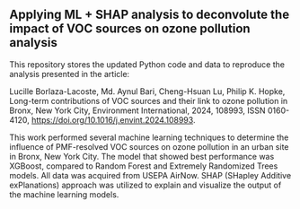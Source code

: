 ## Applying ML + SHAP analysis to deconvolute the impact of VOC sources on ozone pollution analysis 
This repository stores the updated Python code and data to reproduce the analysis presented in the article:

Lucille Borlaza-Lacoste, Md. Aynul Bari, Cheng-Hsuan Lu, Philip K. Hopke,
Long-term contributions of VOC sources and their link to ozone pollution in Bronx, New York City,
Environment International, 2024, 108993, ISSN 0160-4120, https://doi.org/10.1016/j.envint.2024.108993.

This work performed several machine learning techniques to determine the influence of PMF-resolved VOC sources on ozone pollution in an urban site in Bronx, New York City. The model that showed best performance was XGBoost, compared to Random Forest and Extremely Randomized Trees models. All data was acquired from USEPA AirNow. SHAP (SHapley Additive exPlanations) approach was utilized to explain and visualize the output of the machine learning models. 
